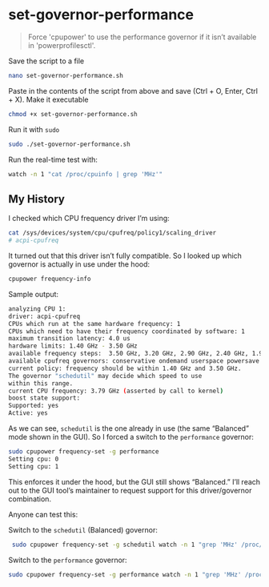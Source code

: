 # set-governor-performance
> Force 'cpupower' to use the performance governor if it isn’t available in 'powerprofilesctl'.

Save the script to a file

```bash
nano set-governor-performance.sh
```
Paste in the contents of the script from above and save (Ctrl + O, Enter, Ctrl + X).
Make it executable
```bash
chmod +x set-governor-performance.sh
```
Run it with `sudo`
```bash
sudo ./set-governor-performance.sh
```

Run the real-time test with:
```bash
watch -n 1 "cat /proc/cpuinfo | grep 'MHz'"
```
## My History

I checked which CPU frequency driver I’m using:

```bash
cat /sys/devices/system/cpu/cpufreq/policy1/scaling_driver
# acpi-cpufreq
```

It turned out that this driver isn’t fully compatible. So I looked up which governor is actually in use under the hood:

```bash
cpupower frequency-info
```

Sample output:

```bash
analyzing CPU 1:
driver: acpi-cpufreq
CPUs which run at the same hardware frequency: 1
CPUs which need to have their frequency coordinated by software: 1
maximum transition latency: 4.0 us
hardware limits: 1.40 GHz - 3.50 GHz
available frequency steps:  3.50 GHz, 3.20 GHz, 2.90 GHz, 2.40 GHz, 1.90 GHz, 1.40 GHz
available cpufreq governors: conservative ondemand userspace powersave performance schedutil
current policy: frequency should be within 1.40 GHz and 3.50 GHz.
The governor "schedutil" may decide which speed to use
within this range.
current CPU frequency: 3.79 GHz (asserted by call to kernel)
boost state support:
Supported: yes
Active: yes
```

As we can see, `schedutil` is the one already in use (the same “Balanced” mode shown in the GUI). So I forced a switch to the `performance` governor:

```bash
sudo cpupower frequency-set -g performance
Setting cpu: 0
Setting cpu: 1
```

This enforces it under the hood, but the GUI still shows “Balanced.” I’ll reach out to the GUI tool’s maintainer to request support for this driver/governor combination.

Anyone can test this:

Switch to the `schedutil` (Balanced) governor:

```bash
 sudo cpupower frequency-set -g schedutil watch -n 1 "grep 'MHz' /proc/cpuinfo" 
```

Switch to the `performance` governor:

```bash 
sudo cpupower frequency-set -g performance watch -n 1 "grep 'MHz' /proc/cpuinfo" 
```

